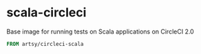 # scala-circleci

Base image for running tests on Scala applications on CircleCI 2.0

```Dockerfile
FROM artsy/circleci-scala
```
